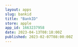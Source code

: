 ```yaml
---
layout: apps
slug: bankid
title: "BankID"
store: apple
app_id: 1663237958
date: 2023-04-13T08:18:00Z
published: 2023-02-07T08:00:00Z
---
```

